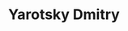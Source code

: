 ---
layout: page
title: Yarotsky Dmitry
inline: true
category: collaborator
position: Leading Research Scientist, Skoltech
picture: false
---